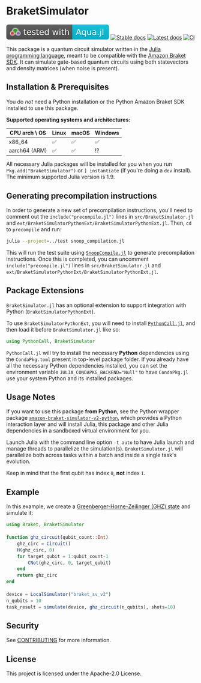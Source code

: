 # BraketSimulator

[![Aqua](https://raw.githubusercontent.com/JuliaTesting/Aqua.jl/master/badge.svg)](https://github.com/JuliaTesting/Aqua.jl)
[![Stable docs](https://img.shields.io/badge/docs-stable-blue.svg)](https://amazon-braket.github.io/BraketSimulator.jl/stable)
[![Latest docs](https://img.shields.io/badge/docs-dev-blue.svg)](https://amazon-braket.github.io/BraketSimulator.jl/dev)
[![CI](https://github.com/amazon-braket/braketsimulator.jl/actions/workflows/CI.yml/badge.svg)](https://github.com/amazon-braket/braketsimulator.jl/actions/workflows/CI.yml)

This package is a quantum circuit simulator written in the [Julia programming language](https://julialang.org/), meant to be compatible with the [Amazon Braket SDK](https://github.com/aws/amazon-braket-sdk-python). It can simulate gate-based quantum circuits using both statevectors and density matrices (when noise is present).

## Installation & Prerequisites

You do *not* need a Python installation or the Python Amazon Braket SDK installed to use this package.

**Supported operating systems and architectures:**

| CPU arch \ OS | Linux | macOS | Windows |
| ------------- | ----- | ----- | ------- |
| x86\_64       | :white_check_mark: | :white_check_mark: | :white_check_mark: |
| aarch64 (ARM) | :white_check_mark: | :white_check_mark: | :interrobang: |


All necessary Julia packages will be installed for you when you run `Pkg.add("BraketSimulator")` or `] instantiate` (if you're doing a `dev` install). The minimum supported Julia version is 1.9.

## Generating precompilation instructions

In order to generate a new set of precompilation instructions, you'll need to comment out the `include("precompile.jl")` lines in `src/BraketSimulator.jl` and `ext/BraketSimulatorPythonExt/BraketSimulatorPythonExt.jl`. Then, `cd` to `precompile` and run:

```bash
julia --project=../test snoop_compilation.jl
```

This will run the test suite using [`SnoopCompile.jl`](https://timholy.github.io/SnoopCompile.jl/dev/snoopi_deep_parcel/) to generate precompilation instructions. Once this is completed, you can *un*comment `include("precompile.jl")` lines in `src/BraketSimulator.jl` and `ext/BraketSimulatorPythonExt/BraketSimulatorPythonExt.jl`.

## Package Extensions

`BraketSimulator.jl` has an optional extension to support integration with Python (`BraketSimulatorPythonExt`).

To use `BraketSimulatorPythonExt`, you will need to install [`PythonCall.jl`](https://github.com/JuliaPy/PythonCall.jl), and then load it before `BraketSimulator.jl` like so:
```julia
using PythonCall, BraketSimulator
```
`PythonCall.jl` will try to install the necessary **Python** dependencies using the `CondaPkg.toml` present in top-level package folder. If you already have all the necessary Python dependencies installed, you can set the environment variable `JULIA_CONDAPKG_BACKEND="Null"` to have `CondaPkg.jl` use your system Python and its installed packages.

## Usage Notes

If you want to use this package **from Python**, see the Python wrapper package [`amazon-braket-simulator-v2-python`](), which provides a Python interaction layer and will install Julia, this package and other Julia dependencies in a sandboxed virtual environment for you.

Launch Julia with the command line option `-t auto` to have Julia launch and manage threads to parallelize the simulation(s). `BraketSimulator.jl` will parallelize both across tasks within a batch and inside a single task's evolution.

Keep in mind that the first qubit has index `0`, **not** index `1`.

## Example

In this example, we create a [Greenberger-Horne-Zeilinger (GHZ) state](https://en.wikipedia.org/wiki/Greenberger%E2%80%93Horne%E2%80%93Zeilinger_state) and simulate it:

```julia
using Braket, BraketSimulator

function ghz_circuit(qubit_count::Int)
    ghz_circ = Circuit()
    H(ghz_circ, 0)
    for target_qubit = 1:qubit_count-1
        CNot(ghz_circ, 0, target_qubit)
    end
    return ghz_circ 
end

device = LocalSimulator("braket_sv_v2")
n_qubits = 10
task_result = simulate(device, ghz_circuit(n_qubits), shots=10)
```

## Security

See [CONTRIBUTING](CONTRIBUTING.md#security-issue-notifications) for more information.

## License

This project is licensed under the Apache-2.0 License.

